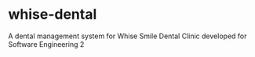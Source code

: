 # whise-dental
 A dental management system for Whise Smile Dental Clinic developed for Software Engineering 2
